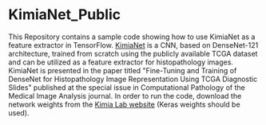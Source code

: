 # KimiaNet_Public

This Repository contains a sample code showing how to use KimiaNet as a feature extractor in TensorFlow.
[KimiaNet](https://www.sciencedirect.com/science/article/pii/S1361841521000785) is a CNN, based on DenseNet-121 architecture, trained from scratch using the publicly available TCGA dataset and can be utilized as a feature extractor for histopathology images. KimiaNet is presented in the paper titled "Fine-Tuning and Training of DenseNet for Histopathology Image Representation Using TCGA Diagnostic Slides" published at the special issue in Computational Pathology of the Medical Image Analysis journal. In order to run the code, download the network weights from the [Kimia Lab website](https://kimialab.uwaterloo.ca/kimia/index.php/data-and-code-2/kimia-net/) (Keras weights should be used).
